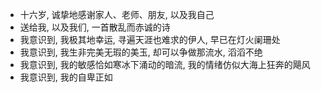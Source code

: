 - 十六岁, 诚挚地感谢家人、老师、朋友, 以及我自己
- 送给我, 以及我们, 一首散乱而赤诚的诗
- 我意识到, 我极其地幸运, 寻遍天涯也难求的伊人, 早已在灯火阑珊处
- 我意识到, 我生非完美无瑕的美玉, 却可以争做那流水, 滔滔不绝
- 我意识到, 我的敏感恰如寒冰下涌动的暗流, 我的情绪仿似大海上狂奔的飓风
- 我意识到, 我的自卑正如